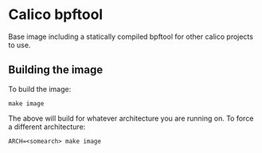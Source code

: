 # Calico bpftool

Base image including a statically compiled bpftool for other calico projects to use.

## Building the image
To build the image:

```
make image
```

The above will build for whatever architecture you are running on. To force a different architecture:

```
ARCH=<somearch> make image
```

